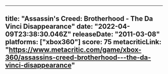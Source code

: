 
---
title: "Assassin's Creed: Brotherhood - The Da Vinci Disappearance"
date: "2022-04-09T23:38:30.046Z"
releaseDate: "2011-03-08"
platforms: ["xbox360"]
score: 75
metacriticLink: "https://www.metacritic.com/game/xbox-360/assassins-creed-brotherhood---the-da-vinci-disappearance"
---
